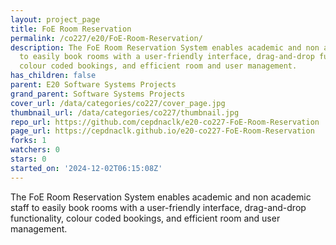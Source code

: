 ```yaml
---
layout: project_page
title: FoE Room Reservation
permalink: /co227/e20/FoE-Room-Reservation/
description: The FoE Room Reservation System enables academic and non academic staff
  to easily book rooms with a user-friendly interface, drag-and-drop functionality,
  colour coded bookings, and efficient room and user management.
has_children: false
parent: E20 Software Systems Projects
grand_parent: Software Systems Projects
cover_url: /data/categories/co227/cover_page.jpg
thumbnail_url: /data/categories/co227/thumbnail.jpg
repo_url: https://github.com/cepdnaclk/e20-co227-FoE-Room-Reservation
page_url: https://cepdnaclk.github.io/e20-co227-FoE-Room-Reservation
forks: 1
watchers: 0
stars: 0
started_on: '2024-12-02T06:15:08Z'
---
```


The FoE Room Reservation System enables academic and non academic staff to easily book rooms with a user-friendly interface, drag-and-drop functionality, colour coded bookings, and efficient room and user management.